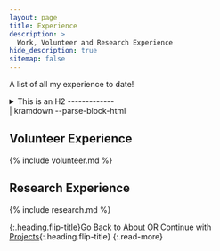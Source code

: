 ```yaml
---
layout: page
title: Experience
description: >
  Work, Volunteer and Research Experience
hide_description: true
sitemap: false
---
```


A list of all my experience to date!

<details><summary markdown='span'> 
This is an H2
-------------
</summary>
{% include experience_all.md %}

</details> | kramdown --parse-block-html

## Volunteer Experience

{% include volunteer.md %}


## Research Experience

{% include research.md %}

{:.heading.flip-title}Go Back to [About](about.md) OR Continue with [Projects](scripts.md){:.heading.flip-title}
{:.read-more}